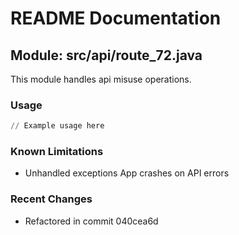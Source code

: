 # README Documentation

## Module: src/api/route_72.java

This module handles api misuse operations.

### Usage

```python
// Example usage here
```

### Known Limitations

- Unhandled exceptions App crashes on API errors

### Recent Changes

- Refactored in commit 040cea6d
